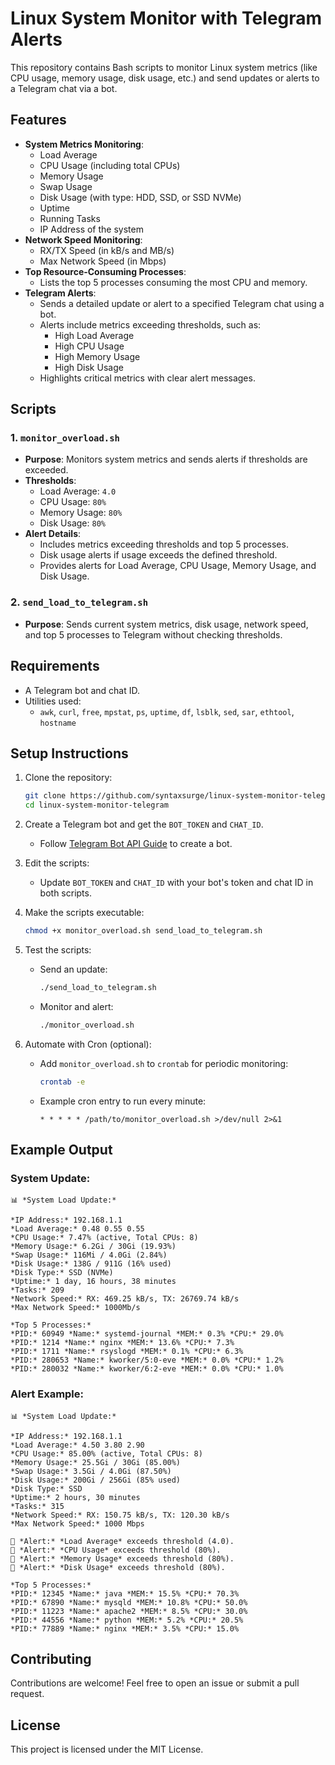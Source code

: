 # Linux System Monitor with Telegram Alerts

This repository contains Bash scripts to monitor Linux system metrics (like CPU usage, memory usage, disk usage, etc.) and send updates or alerts to a Telegram chat via a bot.

## Features

- **System Metrics Monitoring**:
  - Load Average
  - CPU Usage (including total CPUs)
  - Memory Usage
  - Swap Usage
  - Disk Usage (with type: HDD, SSD, or SSD NVMe)
  - Uptime
  - Running Tasks
  - IP Address of the system
- **Network Speed Monitoring**:
  - RX/TX Speed (in kB/s and MB/s)
  - Max Network Speed (in Mbps)
- **Top Resource-Consuming Processes**:
  - Lists the top 5 processes consuming the most CPU and memory.
- **Telegram Alerts**:
  - Sends a detailed update or alert to a specified Telegram chat using a bot.
  - Alerts include metrics exceeding thresholds, such as:
    - High Load Average
    - High CPU Usage
    - High Memory Usage
    - High Disk Usage
  - Highlights critical metrics with clear alert messages.

## Scripts

### 1. `monitor_overload.sh`
- **Purpose**: Monitors system metrics and sends alerts if thresholds are exceeded.
- **Thresholds**:
  - Load Average: `4.0`
  - CPU Usage: `80%`
  - Memory Usage: `80%`
  - Disk Usage: `80%`
- **Alert Details**:
  - Includes metrics exceeding thresholds and top 5 processes.
  - Disk usage alerts if usage exceeds the defined threshold.
  - Provides alerts for Load Average, CPU Usage, Memory Usage, and Disk Usage.

### 2. `send_load_to_telegram.sh`
- **Purpose**: Sends current system metrics, disk usage, network speed, and top 5 processes to Telegram without checking thresholds.

## Requirements

- A Telegram bot and chat ID.
- Utilities used:
  - `awk`, `curl`, `free`, `mpstat`, `ps`, `uptime`, `df`, `lsblk`, `sed`, `sar`, `ethtool`, `hostname`

## Setup Instructions

1. Clone the repository:
   ```bash
   git clone https://github.com/syntaxsurge/linux-system-monitor-telegram.git
   cd linux-system-monitor-telegram
   ```

2. Create a Telegram bot and get the `BOT_TOKEN` and `CHAT_ID`.
   - Follow [Telegram Bot API Guide](https://core.telegram.org/bots#creating-a-new-bot) to create a bot.

3. Edit the scripts:
   - Update `BOT_TOKEN` and `CHAT_ID` with your bot's token and chat ID in both scripts.

4. Make the scripts executable:
   ```bash
   chmod +x monitor_overload.sh send_load_to_telegram.sh
   ```

5. Test the scripts:
   - Send an update:
     ```bash
     ./send_load_to_telegram.sh
     ```
   - Monitor and alert:
     ```bash
     ./monitor_overload.sh
     ```

6. Automate with Cron (optional):
   - Add `monitor_overload.sh` to `crontab` for periodic monitoring:
     ```bash
     crontab -e
     ```
   - Example cron entry to run every minute:
     ```
     * * * * * /path/to/monitor_overload.sh >/dev/null 2>&1
     ```

## Example Output

### System Update:
```
📊 *System Load Update:*

*IP Address:* 192.168.1.1
*Load Average:* 0.48 0.55 0.55
*CPU Usage:* 7.47% (active, Total CPUs: 8)
*Memory Usage:* 6.2Gi / 30Gi (19.93%)
*Swap Usage:* 116Mi / 4.0Gi (2.84%)
*Disk Usage:* 138G / 911G (16% used)
*Disk Type:* SSD (NVMe)
*Uptime:* 1 day, 16 hours, 38 minutes
*Tasks:* 209
*Network Speed:* RX: 469.25 kB/s, TX: 26769.74 kB/s
*Max Network Speed:* 1000Mb/s

*Top 5 Processes:*
*PID:* 60949 *Name:* systemd-journal *MEM:* 0.3% *CPU:* 29.0%
*PID:* 1214 *Name:* nginx *MEM:* 13.6% *CPU:* 7.3%
*PID:* 1711 *Name:* rsyslogd *MEM:* 0.1% *CPU:* 6.3%
*PID:* 280653 *Name:* kworker/5:0-eve *MEM:* 0.0% *CPU:* 1.2%
*PID:* 280032 *Name:* kworker/6:2-eve *MEM:* 0.0% *CPU:* 1.0%
```

### Alert Example:
```
📊 *System Load Update:*

*IP Address:* 192.168.1.1
*Load Average:* 4.50 3.80 2.90
*CPU Usage:* 85.00% (active, Total CPUs: 8)
*Memory Usage:* 25.5Gi / 30Gi (85.00%)
*Swap Usage:* 3.5Gi / 4.0Gi (87.50%)
*Disk Usage:* 200Gi / 256Gi (85% used)
*Disk Type:* SSD
*Uptime:* 2 hours, 30 minutes
*Tasks:* 315
*Network Speed:* RX: 150.75 kB/s, TX: 120.30 kB/s
*Max Network Speed:* 1000 Mbps

🚨 *Alert:* *Load Average* exceeds threshold (4.0).
🚨 *Alert:* *CPU Usage* exceeds threshold (80%).
🚨 *Alert:* *Memory Usage* exceeds threshold (80%).
🚨 *Alert:* *Disk Usage* exceeds threshold (80%).

*Top 5 Processes:*
*PID:* 12345 *Name:* java *MEM:* 15.5% *CPU:* 70.3%
*PID:* 67890 *Name:* mysqld *MEM:* 10.8% *CPU:* 50.0%
*PID:* 11223 *Name:* apache2 *MEM:* 8.5% *CPU:* 30.0%
*PID:* 44556 *Name:* python *MEM:* 5.2% *CPU:* 20.5%
*PID:* 77889 *Name:* nginx *MEM:* 3.5% *CPU:* 15.0%
```

## Contributing

Contributions are welcome! Feel free to open an issue or submit a pull request.

## License

This project is licensed under the MIT License.
